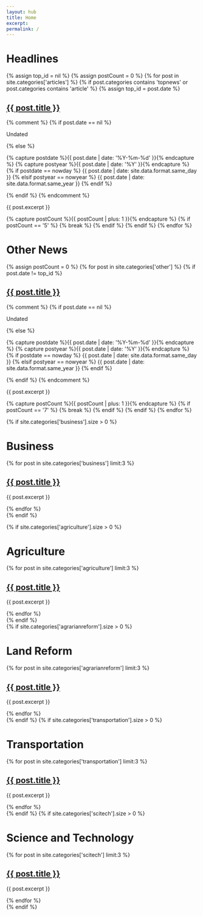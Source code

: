 ```yaml
---
layout: hub
title: Home
excerpt:
permalink: /
---
```


<div id="news_tops_block">
    <h1>Headlines</h1>
    <div class="news_tops">
        {% assign top_id = nil %}
        {% assign postCount = 0 %}
        {% for post in site.categories['articles'] %}
            {% if post.categories contains 'topnews' or post.categories contains 'article' %}
                {% assign top_id = post.date %}
                <div class="news_top">
                    <h2><a href="{{ post.url }}">{{ post.title }}</a></h2>
                    {% comment %}
                    {% if post.date == nil %}
                        <p class="date">Undated</p>
                    {% else %}
                        <p class="date">
                            {% capture postdate %}{{ post.date | date: '%Y-%m-%d' }}{% endcapture %}
                            {% capture postyear %}{{ post.date | date: '%Y' }}{% endcapture %}
                            {% if postdate == nowday %}
                                {{ post.date | date: site.data.format.same_day }}
                            {% elsif postyear == nowyear %}
                                {{ post.date | date: site.data.format.same_year }}
                            {% endif %}
                        </p>
                    {% endif %}
                    {% endcomment %}
                    <p class="excerpt">{{ post.excerpt }}</p>
                </div>
                {% capture postCount %}{{ postCount | plus: 1 }}{% endcapture %}
                {% if postCount == '5' %}
                    {% break %}
                {% endif %}
            {% endif %}
        {% endfor %}
    </div>
</div>

<div id="news_articles_block">
    <h1>Other News</h1>
    <div class="news_articles">
        {% assign postCount = 0 %}
        {% for post in site.categories['other'] %}
            {% if post.date != top_id %}
            <div class="news_article">
                <h2><a href="{{ post.url }}">{{ post.title }}</a></h2>
                {% comment %}
                {% if post.date == nil %}
                    <p class="date">Undated</p>
                {% else %}
                    <p class="date">
                        {% capture postdate %}{{ post.date | date: '%Y-%m-%d' }}{% endcapture %}
                        {% capture postyear %}{{ post.date | date: '%Y' }}{% endcapture %}
                        {% if postdate == nowday %}
                            {{ post.date | date: site.data.format.same_day }}
                        {% elsif postyear == nowyear %}
                            {{ post.date | date: site.data.format.same_year }}
                        {% endif %}
                    </p>
                {% endif %}
                {% endcomment %}
                <p class="excerpt">{{ post.excerpt }}</p>
            </div>
            {% capture postCount %}{{ postCount | plus: 1 }}{% endcapture %}
            {% if postCount == '7' %}
                {% break %}
            {% endif %}
            {% endif %}
        {% endfor %}
    </div>
</div>

{% if site.categories['business'].size > 0 %}
<div id="news_section_business_container">
    <div class="news_section_block">
        <h1>Business</h1>
        <div class="news_section">
            {% for post in site.categories['business'] limit:3 %}
                <div class="news_section_entry">
                    <h2><a href="{{ post.url }}">{{ post.title }}</a></h2>
                    <p class="excerpt">{{ post.excerpt }}</p>
                </div>
            {% endfor %}
        </div>
    </div>
    <div class="news_section_block_right">
    </div>
</div>
{% endif %}

{% if site.categories['agriculture'].size > 0 %}
<div id="news_section_agriculture_container">
    <div class="news_section_block">
        <h1>Agriculture</h1>
        <div class="news_section">
            {% for post in site.categories['agriculture'] limit:3 %}
                <div class="news_section_entry">
                    <h2><a href="{{ post.url }}">{{ post.title }}</a></h2>
                    <p class="excerpt">{{ post.excerpt }}</p>
                </div>
            {% endfor %}
        </div>
    </div>
    <div class="news_section_block_right">
    </div>
</div>
{% endif %}

<div id="news_section_vertical_container">
    {% if site.categories['agrarianreform'].size > 0 %}
    <div class="news_section_agrarianreform_block">
        <h1>Land Reform</h1>
        <div class="news_section">
            {% for post in site.categories['agrarianreform'] limit:3 %}
                <div class="news_section_entry">
                    <h2><a href="{{ post.url }}">{{ post.title }}</a></h2>
                    <p class="excerpt">{{ post.excerpt }}</p>
                </div>
            {% endfor %}
        </div>
    </div>
    {% endif %}
    {% if site.categories['transportation'].size > 0 %}
    <div class="news_section_transport_block">
        <h1>Transportation</h1>
        <div class="news_section">
            {% for post in site.categories['transportation'] limit:3 %}
                <div class="news_section_entry">
                    <h2><a href="{{ post.url }}">{{ post.title }}</a></h2>
                    <p class="excerpt">{{ post.excerpt }}</p>
                </div>
            {% endfor %}
        </div>
    </div>
    {% endif %}
    {% if site.categories['scitech'].size > 0 %}
    <div class="news_section_scitech_block">
        <h1>Science and Technology</h1>
        <div class="news_section">
            {% for post in site.categories['scitech'] limit:3 %}
                <div class="news_section_entry">
                    <h2><a href="{{ post.url }}">{{ post.title }}</a></h2>
                    <p class="excerpt">{{ post.excerpt }}</p>
                </div>
            {% endfor %}
        </div>
    </div>
    {% endif %}
</div>
